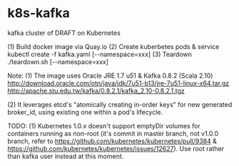 # k8s-kafka
kafka cluster of DRAFT on Kubernetes

(1) Build docker image via Quay.io
(2) Create kuberbetes pods & service
	kubectl create -f kafka.yaml [--namespace=xxx]
(3) Teardown
	./teardown.sh [--namespace=xxx]

Note:
(1) The image uses Oracle JRE 1.7 u51 & Kafka 0.8.2 (Scala 2.10)
	http://download.oracle.com/otn/java/jdk/7u51-b13/jre-7u51-linux-x64.tar.gz
	http://apache.stu.edu.tw/kafka/0.8.2.1/kafka_2.10-0.8.2.1.tgz

(2) It leverages etcd's "atomically creating in-order keys" for new generated broker_id, using existing one within a pod's lifecycle. 

TODO:
(1) Kubernetes 1.0.x doesn't support emptyDir volumes for containers running as non-root (it's commit in master branch, not v1.0.0 branch, refer to https://github.com/kubernetes/kubernetes/pull/9384 & https://github.com/kubernetes/kubernetes/issues/12627). Use root rather than kafka user instead at this moment.
